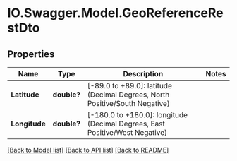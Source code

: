 # IO.Swagger.Model.GeoReferenceRestDto
## Properties

Name | Type | Description | Notes
------------ | ------------- | ------------- | -------------
**Latitude** | **double?** | [-89.0 to +89.0]: latitude (Decimal Degrees, North Positive/South Negative) | 
**Longitude** | **double?** | [-180.0 to +180.0]: longitude (Decimal Degrees, East Positive/West Negative) | 

[[Back to Model list]](../README.md#documentation-for-models) [[Back to API list]](../README.md#documentation-for-api-endpoints) [[Back to README]](../README.md)

